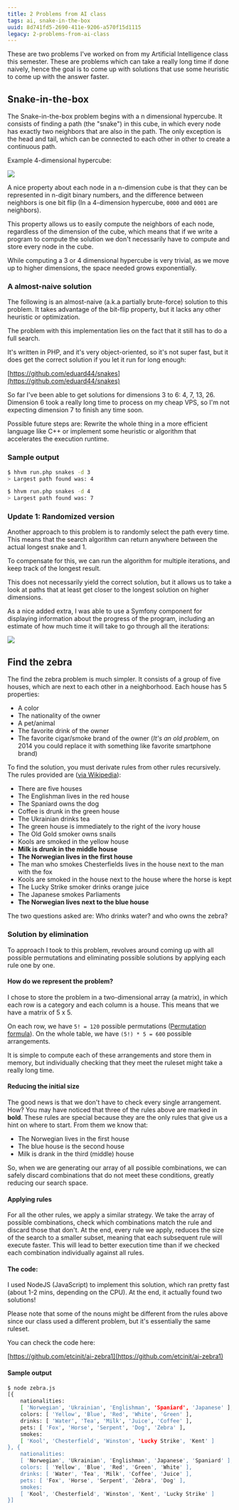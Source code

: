 ```yaml
---
title: 2 Problems from AI class
tags: ai, snake-in-the-box
uuid: 8d741fd5-2690-411e-9206-a570f15d1115
legacy: 2-problems-from-ai-class
---
```


These are two problems I've worked on from my Artificial Intelligence class this semester. These are problems which can take a really long time if done naively, hence the goal is to come up with solutions that use some heuristic to come up with the answer faster.

## Snake-in-the-box

The Snake-in-the-box problem begins with a n dimensional hypercube. It consists of finding a path (the "snake") in this cube, in which every node has exactly two neighbors that are also in the path. The only exception is the head and tail, which can be connected to each other in other to create a continuous path.

Example 4-dimensional hypercube:

![](http://assets.chromabits.com/posts/hypercube.png)

A nice property about each node in a n-dimension cube is that they can be represented in n-digit binary numbers, and the difference between neighbors is one bit flip (In a 4-dimension hypercube, `0000` and `0001` are neighbors).

This property allows us to easily compute the neighbors of each node, regardless of the dimension of the cube, which means that if we write a program to compute the solution we don't necessarily have to compute and store every node in the cube.

While computing a 3 or 4 dimensional hypercube is very trivial, as we move up to higher dimensions, the space needed grows exponentially.

### A almost-naive solution

The following is an almost-naive (a.k.a partially brute-force) solution to this problem. It takes advantage of the bit-flip property, but it lacks any other heuristic or optimization.

The problem with this implementation lies on the fact that it still has to do a full search.

It's written in PHP, and it's very object-oriented, so it's not super fast, but it does get the correct solution if you let it run for long enough:

[https://github.com/eduard44/snakes](https://github.com/eduard44/snakes)

So far I've been able to get solutions for dimensions 3 to 6: 4, 7, 13, 26. Dimension 6 took a really long time to process on my cheap VPS, so I'm not expecting dimension 7 to finish any time soon.

Possible future steps are: Rewrite the whole thing in a more efficient language like C++ or implement some heuristic or algorithm that accelerates the execution runtime.

### Sample output

```bash
$ hhvm run.php snakes -d 3
> Largest path found was: 4

$ hhvm run.php snakes -d 4
> Largest path found was: 7
```

### Update 1: Randomized version

Another approach to this problem is to randomly select the path every time. This means that the search algorithm can return anywhere between the actual longest snake and 1.

To compensate for this, we can run the algorithm for multiple iterations, and keep track of the longest result.

This does not necessarily yield the correct solution, but it allows us to take a look at paths that at least get closer to the longest solution on higher dimensions.

As a nice added extra, I was able to use a Symfony component for displaying information about the progress of the program, including an estimate of how much time it will take to go through all the iterations:

![](http://assets.chromabits.com/posts/snake3.png)

## Find the zebra

The find the zebra problem is much simpler. It consists of a group of five houses, which are next to each other in a neighborhood. Each house has 5 properties:

- A color
- The nationality of the owner
- A pet/animal
- The favorite drink of the owner
- The favorite cigar/smoke brand of the owner (_It's an old problem_, on 2014 you could replace it with something like favorite smartphone brand)

To find the solution, you must derivate rules from other rules recursively. The rules provided are ([via Wikipedia](http://en.wikipedia.org/wiki/Zebra_Puzzle)):

- There are five houses
- The Englishman lives in the red house
- The Spaniard owns the dog
- Coffee is drunk in the green house
- The Ukrainian drinks tea
- The green house is immediately to the right of the ivory house
- The Old Gold smoker owns snails
- Kools are smoked in the yellow house
- **Milk is drunk in the middle house**
- **The Norwegian lives in the first house**
- The man who smokes Chesterfields lives in the house next to the man with the fox
- Kools are smoked in the house next to the house where the horse is kept
- The Lucky Strike smoker drinks orange juice
- The Japanese smokes Parliaments
- **The Norwegian lives next to the blue house**

The two questions asked are: Who drinks water? and who owns the zebra?

### Solution by elimination

To approach I took to this problem, revolves around coming up with all possible permutations and eliminating possible solutions by applying each rule one by one.

#### How do we represent the problem?

I chose to store the problem in a two-dimensional array (a matrix), in which each row is a category and each column is a house. This means that we have a matrix of 5 x 5.

On each row, we have `5! = 120` possible permutations ([Permutation formula](http://www.mathwords.com/p/permutation_formula.htm)). On the whole table, we have `(5!) * 5 = 600` possible arrangements.

It is simple to compute each of these arrangements and store them in memory, but individually checking that they meet the ruleset might take a really long time.

#### Reducing the initial size

The good news is that we don't have to check every single arrangement. How? You may have noticed that three of the rules above are marked in **bold**. These rules are special because they are the only rules that give us a hint on where to start. From them we know that:

- The Norwegian lives in the first house
- The blue house is the second house
- Milk is drank in the third (middle) house

So, when we are generating our array of all possible combinations, we can safely discard combinations that do not meet these conditions, greatly reducing our search space.

#### Applying rules

For all the other rules, we apply a similar strategy. We take the array of possible combinations, check which combinations match the rule and discard those that don't. At the end, every rule we apply, reduces the size of the search to a smaller subset, meaning that each subsequent rule will execute faster. This will lead to better execution time than if we checked each combination individually against all rules.

#### The code:

I used NodeJS (JavaScript) to implement this solution, which ran pretty fast (about 1-2 mins, depending on the CPU). At the end, it actually found two solutions!

Please note that some of the nouns might be different from the rules above since our class used a different problem, but it's essentially the same ruleset.

You can check the code here:

[https://github.com/etcinit/ai-zebra1](https://github.com/etcinit/ai-zebra1)

#### Sample output

```bash
$ node zebra.js
[{
    nationalities:
    [ 'Norwegian', 'Ukrainian', 'Englishman', 'Spaniard', 'Japanese' ],
    colors: [ 'Yellow', 'Blue', 'Red', 'White', 'Green' ],
    drinks: [ 'Water', 'Tea', 'Milk', 'Juice', 'Coffee' ],
    pets: [ 'Fox', 'Horse', 'Serpent', 'Dog', 'Zebra' ],
    smokes:
    [ 'Kool', 'Chesterfield', 'Winston', 'Lucky Strike', 'Kent' ]
}, {
    nationalities:
    [ 'Norwegian', 'Ukrainian', 'Englishman', 'Japanese', 'Spaniard' ],
    colors: [ 'Yellow', 'Blue', 'Red', 'Green', 'White' ],
    drinks: [ 'Water', 'Tea', 'Milk', 'Coffee', 'Juice' ],
    pets: [ 'Fox', 'Horse', 'Serpent', 'Zebra', 'Dog' ],
    smokes:
    [ 'Kool', 'Chesterfield', 'Winston', 'Kent', 'Lucky Strike' ]
}]
```
